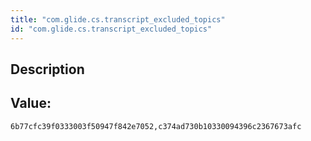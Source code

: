 ```yaml
---
title: "com.glide.cs.transcript_excluded_topics"
id: "com.glide.cs.transcript_excluded_topics"
---
```

## Description



## Value: 
```
6b77cfc39f0333003f50947f842e7052,c374ad730b10330094396c2367673afc
```